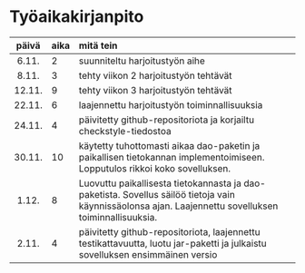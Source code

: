 # Työaikakirjanpito

| päivä | aika | mitä tein  |
| :----:|:-----| :-----|
| 6.11. | 2    | suunniteltu harjoitustyön aihe |
| 8.11. | 3    | tehty viikon 2 harjoitustyön tehtävät |
| 12.11.| 9    | tehty viikon 3 harjoitustyön tehtävät |
| 22.11.| 6    | laajennettu harjoitustyön toiminnallisuuksia |
| 24.11.| 4    | päivitetty github-repositoriota ja korjailtu checkstyle-tiedostoa |
| 30.11.| 10   | käytetty tuhottomasti aikaa dao-paketin ja paikallisen tietokannan implementoimiseen. Lopputulos rikkoi koko sovelluksen.|
| 1.12. | 8    | Luovuttu paikallisesta tietokannasta ja dao-paketista. Sovellus säilöö tietoja vain käynnissäolonsa ajan. Laajennettu sovelluksen toiminnallisuuksia. |
| 2.11. | 4    | päivitetty github-repositoriota, laajennettu testikattavuutta, luotu jar-paketti ja julkaistu sovelluksen ensimmäinen versio |
